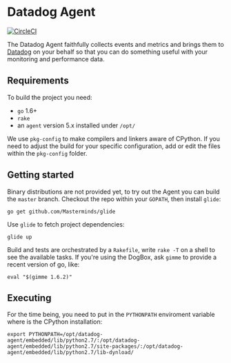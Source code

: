 # Datadog Agent

[![CircleCI](https://circleci.com/gh/DataDog/datadog-agent/tree/master.svg?style=svg&circle-token=dbcee3f02b9c3fe5f142bfc5ecb735fdec34b643)](https://circleci.com/gh/DataDog/datadog-agent/tree/master)

The Datadog Agent faithfully collects events and metrics and brings
them to [Datadog](https://app.datadoghq.com) on your behalf so that
you can do something useful with your monitoring and performance data.

## Requirements
To build the project you need:
 * `go` 1.6+
 * `rake`
 * an `agent` version 5.x installed under `/opt/`

 We use `pkg-config` to make compilers and linkers aware of CPython. If you need to adjust the build for your specific configuration, add or edit the files within the `pkg-config` folder.

## Getting started
Binary distributions are not provided yet, to try out the Agent you can build the `master` branch. Checkout the repo within your `GOPATH`, then install `glide`:
```
go get github.com/Masterminds/glide
```

Use `glide` to fetch project dependencies:
```
glide up
```

Build and tests are orchestrated by a `Rakefile`, write `rake -T` on a shell to see the available tasks.
If you're using the DogBox, ask `gimme` to provide a recent version of go, like:
```
eval "$(gimme 1.6.2)"
```

## Executing
For the time being, you need to put in the `PYTHONPATH` enviroment variable where is the CPython installation:
```
export PYTHONPATH=/opt/datadog-agent/embedded/lib/python2.7/:/opt/datadog-agent/embedded/lib/python2.7/site-packages/:/opt/datadog-agent/embedded/lib/python2.7/lib-dynload/
```
